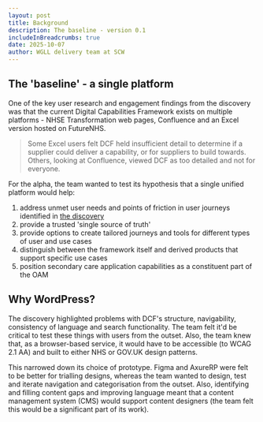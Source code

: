 ```yaml
---
layout: post
title: Background
description: The baseline - version 0.1
includeInBreadcrumbs: true
date: 2025-10-07
author: WGLL delivery team at SCW
---
```


## The 'baseline' - a single platform

One of the key user research and engagement findings from the discovery was that the current Digital Capabilities Framework exists on multiple platforms - NHSE Transformation web pages, Confluence and an Excel version hosted on FutureNHS.

> Some Excel users felt DCF held insufficient detail to determine if a supplier could deliver a capability, or for suppliers to build towards. Others, looking at Confluence, viewed DCF as too detailed and not for everyone. 

For the alpha, the team wanted to test its hypothesis that a single unified platform would help:

1. address unmet user needs and points of friction in user journeys identified in [the discovery](/discovery/)
2. provide a trusted 'single source of truth'
3. provide options to create tailored journeys and tools for different types of user and use cases
4. distinguish between the framework itself and derived products that support specific use cases
5. position secondary care application capabilities as a constituent part of the OAM

## Why WordPress?

The discovery highlighted problems with DCF's structure, navigability, consistency of language and search functionality. The team felt it'd be critical to test these things with users from the outset. Also, the team knew that, as a browser-based service, it would have to be accessible (to WCAG 2.1 AA) and built to either NHS or GOV.UK design patterns. 

This narrowed down its choice of prototype. Figma and AxureRP were felt to be better for trialling designs, whereas the team wanted to design, test and iterate navigation and categorisation from the outset. Also, identifying and filling content gaps and improving language meant that a content management system (CMS) would support content designers (the team felt this would be a significant part of its work).
